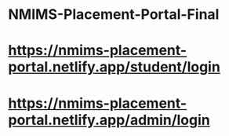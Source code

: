 ﻿# NMIMS-Placement-Portal-Final

# https://nmims-placement-portal.netlify.app/student/login

# https://nmims-placement-portal.netlify.app/admin/login
